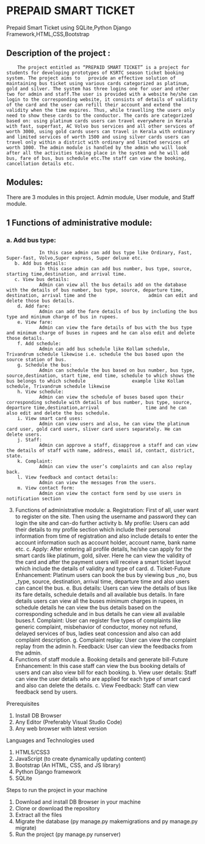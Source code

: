 # PREPAID SMART TICKET

Prepaid Smart Ticket using SQLite,Python Django Framework,HTML,CSS,Bootstrap

## Description of the project :
        The project entitled as “PREPAID SMART TICKET” is a project for students for developing prototypes of KSRTC season ticket booking system. The project aims to   provide an effective solution of maintaining bus ticket using various cards categorized as platinum, gold and silver. The system has three logins one for user and other two for admin and staff.The user is provided with a website he/she can login to the corresponding website, it consists of details of validity of the card and the user can refill their account and extend the validity when the time expires. Thus, while travelling the users only need to show these cards to the conductor. The cards are categorized based on: using platinum cards users can travel everywhere in Kerala with fast, superfast, AC Volvo bus services and all other services of worth 3000, using gold cards users can travel in Kerala with ordinary and limited services of worth 1500 and using silver cards users can travel only within a district with ordinary and limited services of worth 1000. The admin module is handled by the admin who will look after all the activities taking place in the system and he will add bus, fare of bus, bus schedule etc.The staff can view the booking, cancellation details etc.

## Modules:
There are 3 modules in this project. Admin module, User module, and Staff module.
## 1 Functions of administrative module:
   ### a. Add bus type:
                In this case admin can add bus type like Ordinary, Fast, Super-fast, Volvo,Super express, Super deluxe etc.
       b. Add bus details:
                In this case admin can add bus number, bus type, source, starting time,destination, and arrival time.
       c. View bus details:
                Admin can view all the bus details add on the database with the details of bus number, bus type, source, departure time, destination, arrival time and the                   admin can edit and delete those bus details.
        d. Add fare:
                Admin can add the fare details of bus by including the bus type and minimum charge of bus in rupees.
        e. View fare:
                Admin can view the fare details of bus with the bus type and minimum charge of buses in rupees and he can also edit and delete those details.
        f. Add schedule:
                Admin can add bus schedule like Kollam schedule, Trivandrum schedule likewise i.e. schedule the bus based upon the source station of bus.
        g. Schedule the bus:
                Admin can schedule the bus based on bus number, bus type, source,destination, start time, end time, schedule to which shows the bus belongs to which schedule                 example like Kollam schedule, Trivandrum schedule likewise
        h. View schedule:
                Admin can view the schedule of buses based upon their corresponding schedule with details of bus number, bus type, source, departure time,destination,arrival                 time and he can also edit and delete the bus schedule.
        i. View smart card uses:
                Admin can view users and also, he can view the platinum card user, gold card users, sliver card users separately. He can delete users.
        j. Staff:
                Admin can approve a staff, disapprove a staff and can view the details of staff with name, address, email id, contact, district, state.
        k. Complaint:
                Admin can view the user’s complaints and can also replay back.
        l. View feedback and contact details:
                Admin can view the messages from the users.
        m. View contact form:
                Admin can view the contact form send by use users in notification section
3. Functions of administrative module:
   a. Registration:
        First of all, user want to register on the site. Then using the username and
password they can login the site and can-do further activity
b. My profile:
Users can add their details to my profile section which include their
personal information from time of registration and also include details to enter
the account information such as account holder, account name, bank name etc.
c. Apply:
After entering all profile details, he/she can apply for the smart cards like
platinum, gold, silver. Here he can view the validity of the card and after the
payment users will receive a smart ticket layout which include the details of
validity and type of card.
d. Ticket-Future Enhancement:
Platinum users can book the bus by viewing bus _no, bus _type, source,
destination, arrival time, departure time and also users can cancel the bus.
e. Bus details:
Users can view the details of bus like its fare details, schedule details and all
available bus details. In fare details users can view all the buses minimum
charges in rupees, in schedule details he can view the bus details based on the
corresponding schedule and in bus details he can view all available buses.f. Complaint:
User can register five types of complaints like generic complaint,
misbehavior of conductor, money not refund, delayed services of bus, ladies
seat concession and also can add complaint description.
g. Complaint replay:
User can view the complaint replay from the admin
h. Feedback:
User can view the feedbacks from the admin.
4. Functions of staff module
a. Booking details and generate bill-Future Enhancement:
In this case staff can view the bus booking details of users and can also
view bill for each booking.
b. View user details:
Staff can view the user details who are applied for each type of smart card
and also can delete the details.
c. View Feedback:
Staff can view feedback send by users.

Prerequisites
1. Install DB Browser
2. Any Editor (Preferably Visual Studio Code)
3. Any web browser with latest version
   
Languages and Technologies used
1. HTML5/CSS3
2. JavaScript (to create dynamically updating content)
3. Bootstrap (An HTML, CSS, and JS library)
4. Python Django framework
5. SQLite

Steps to run the project in your machine
1. Download and install DB Browser in your machine
2. Clone or download the repository
3. Extract all the files
4. Migrate the database (py manage.py makemigrations and py manage.py migrate)
5. Run the project (py manage.py runserver)
